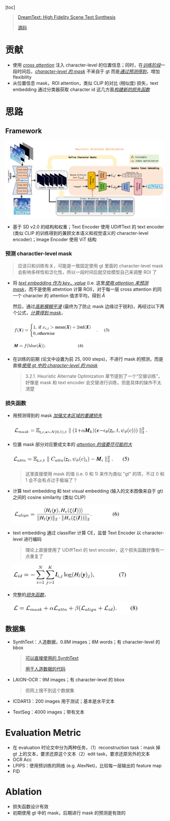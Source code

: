 [toc]

> [DreamText: High Fidelity Scene Text Synthesis](https://arxiv.org/abs/2405.14701)
>
> [源码](https://github.com/CodeGoat24/DreamText)

# 贡献

- 使用 <u>*cross attention*</u> 注入 character-level 的位置信息；同时，在<u>*训练阶段*</u>一段时间后，<u>*character-level 的 mask*</u> 不来自于 gt 而是<u>*通过预测得到*</u>，增加 flexibility
- 从位置信息 mask，ROI attention，类似 CLIP 的对比 (相似度) 损失，text embedding 通过分类器获取 character id 这几方面<u>*构建新的损失函数*</u>





# 思路

## Framework

<img src="assets/image-20250215131856139.png" alt="image-20250215131856139" style="zoom:55%;" />

- 基于 SD v2.0 的结构和权重；Text Encoder 使用 UDiffText 的 text encoder (类似 CLIP 的训练得到的兼顾文本语义和视觉语义的 character-level encoder)；Image Encoder 使用 ViT 结构

### 预测 charactler-level mask

> 应该只和训练有关，可能是一致固定使用 gt 里面的 character-level mask 会影响多样性和泛化性，所以一段时间后就交给模型自己来调整 ROI 了

- 将 <u>*text embedding 作为 key、value*</u> (i.e. 这里<u>*使用 attention 来预测 mask*</u>，而不是使用 attetntion 计算 ROI)，对于每一层 cross attention 的同一个 character 的 attention 值求平均，得到 $\bar A$

  然后，通过<u>*高斯模糊平滑*</u> (最终为了防止 mask 边缘过于锐利)，再经过以下两个公式，<u>*计算得到 mask*</u>，

  <img src="assets/image-20250215133803090.png" alt="image-20250215133803090" style="zoom:50%;" />

  <img src="assets/image-20250215133812562.png" alt="image-20250215133812562" style="zoom:50%;" />

- 在训练的前期 (论文中设置为前 25, 000 steps)，不进行 mask 的预测，而是直接<u>*使用 gt 中的 character-level 的 mask*</u>

  > 3.2.1. Heuristic Alternate Optimization 章节提到了一个“交替训练”，好像是 mask 和 text encoder 会交替进行训练，但是具体的操作不太清楚

### 损失函数

- 用预测得到的 mask <u>*加强文本区域的重建损失*</u>

  <img src="assets/image-20250215134013852.png" alt="image-20250215134013852" style="zoom:60%;" />

- 位置 mask 部分对应要成文本的 <u>*attention 的值要尽可能的大*</u>

  <img src="assets/image-20250215135932453.png" alt="image-20250215135932453" style="zoom:50%;" />

  > 这里直接使用 mask 的值 (i.e. 0 和 1) 来作为类似 "gt" 的项，不过 0 和 1 会不会有点过于极端了？

- 计算 text embedding 和 text visual embedding (输入的文本图像来自于 gt) 之间的 cosine similarity (类似 CLIP)

  <img src="assets/image-20250215140150904.png" alt="image-20250215140150904" style="zoom:50%;" />

- text embedding 通过 classifier 计算 CE，监督 Text Encoder 以 character-level 进行编码

  > 理论上直接使用了 UDiffText 的 text encoder，这个损失函数好像有一点重复了

  <img src="assets/image-20250215140518386.png" alt="image-20250215140518386" style="zoom:50%;" />

- 完整的<u>*损失函数*</u>，

  <img src="assets/image-20250215140529085.png" alt="image-20250215140529085" style="zoom:50%;" />



## 数据集

- SynthText：人造数据，0.8M images；8M words；有 character-level 的 bbox

  > [可以直接使用的 SynthText](https://academictorrents.com/details/2dba9518166cbd141534cbf381aa3e99a087e83c)
  >
  > [用于人造数据的代码](https://github.com/ankush-me/SynthText)

- LAION-OCR：9M images；有 character-level 的 bbox

  > 但网上搜不到这个数据集

- ICDAR13：200 images 用于测试；基本是水平文本

- TextSeg：4000 images；带有文本





# Evaluation Metric

- 在 evaluation 时论文中分为两种任务，（1）reconstruction task：mask 掉 gt 上的文本，要求还原这个文本（2）edit task，要求还原另外的文本
- OCR Acc
- LPIPS：使用预训练的网络 (e.g. AlexNet)，比较每一层输出的 feature map
- FID





# Ablation

- 损失函数设计有效
- 初期使用 gt 中的 mask，后期进行 mask 的预测是有效的